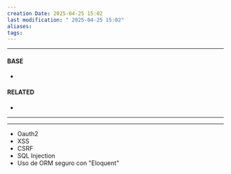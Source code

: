 ```yaml
---
creation Date: 2025-04-25 15:02
last modification: " 2025-04-25 15:02"
aliases: 
tags:
---
```

___
#### BASE
- 
#### RELATED
- 
___

___
- Oauth2
- XSS
- CSRF
- SQL Injection
- Uso de ORM seguro con "Eloquent"